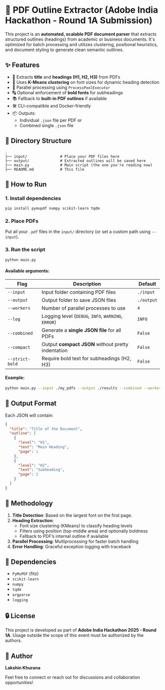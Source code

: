 # 🧠 PDF Outline Extractor (Adobe India Hackathon - Round 1A Submission)

This project is an **automated, scalable PDF document parser** that extracts structured outlines (headings) from academic or business documents. It's optimized for batch processing and utilizes clustering, positional heuristics, and document styling to generate clean semantic outlines.

## ✨ Features

- 📄 Extracts **title** and **headings (H1, H2, H3)** from PDFs
- 🧠 Uses **K-Means clustering** on font sizes for dynamic heading detection
- 💪 Parallel processing using `ProcessPoolExecutor`
- 🔠 Optional enforcement of **bold fonts** for subheadings
- 📚 Fallback to **built-in PDF outlines** if available
- 🛠️ CLI-compatible and Docker-friendly
- 📦 Outputs:
  - Individual `.json` file per PDF or
  - Combined single `.json` file

## 📁 Directory Structure

```
.
├── input/               # Place your PDF files here
├── output/              # Extracted outlines will be saved here
├── main.py              # Main script (the one you're reading now)
├── README.md            # This file
```

## 🚀 How to Run

### 1. Install dependencies

```bash
pip install pymupdf numpy scikit-learn tqdm
```

### 2. Place PDFs

Put all your `.pdf` files in the `input/` directory (or set a custom path using `--input`).

### 3. Run the script

```bash
python main.py
```

#### Available arguments:

| Flag               | Description                                                  | Default        |
|--------------------|--------------------------------------------------------------|----------------|
| `--input`          | Input folder containing PDF files                            | `./input`      |
| `--output`         | Output folder to save JSON files                             | `./output`     |
| `--workers`        | Number of parallel processes to use                          | `4`            |
| `--log`            | Logging level (`DEBUG`, `INFO`, `WARNING`, `ERROR`)         | `INFO`         |
| `--combined`       | Generate a **single JSON file** for all PDFs                 | `False`        |
| `--compact`        | Output **compact JSON** without pretty indentation           | `False`        |
| `--strict-bold`    | Require bold text for subheadings (H2, H3)                   | `False`        |

#### Example:

```bash
python main.py --input ./my_pdfs --output ./results --combined --workers 8 --strict-bold
```

## 🧪 Output Format

Each JSON will contain:

```json
{
  "title": "Title of the Document",
  "outline": [
    {
      "level": "H1",
      "text": "Main Heading",
      "page": 1
    },
    {
      "level": "H2",
      "text": "Subheading",
      "page": 2
    }
  ]
}
```

## 🧠 Methodology

1. **Title Detection**: Based on the largest font on the first page.
2. **Heading Extraction**:
   - Font size clustering (KMeans) to classify heading levels
   - Filters using position (top-middle area) and optionally boldness
   - Fallback to PDF’s internal outline if available
3. **Parallel Processing**: Multiprocessing for faster batch handling
4. **Error Handling**: Graceful exception logging with traceback

## 🧱 Dependencies

- `PyMuPDF` (fitz)
- `scikit-learn`
- `numpy`
- `tqdm`
- `argparse`
- `logging`

## 🔒 License

This project is developed as part of **Adobe India Hackathon 2025 - Round 1A**. Usage outside the scope of this event must be authorized by the authors.

## 👤 Author

**Lakshin Khurana**

Feel free to connect or reach out for discussions and collaboration opportunities!
